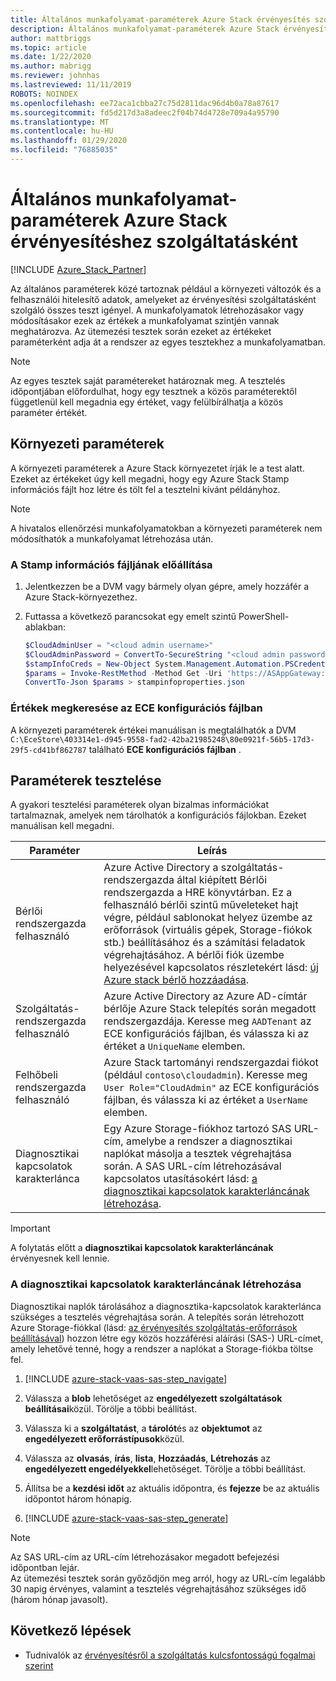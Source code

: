 ```yaml
---
title: Általános munkafolyamat-paraméterek Azure Stack érvényesítés szolgáltatásként
description: Általános munkafolyamat-paraméterek Azure Stack érvényesítéshez szolgáltatásként
author: mattbriggs
ms.topic: article
ms.date: 1/22/2020
ms.author: mabrigg
ms.reviewer: johnhas
ms.lastreviewed: 11/11/2019
ROBOTS: NOINDEX
ms.openlocfilehash: ee72aca1cbba27c75d2811dac96d4b0a78a87617
ms.sourcegitcommit: fd5d217d3a8adeec2f04b74d4728e709a4a95790
ms.translationtype: MT
ms.contentlocale: hu-HU
ms.lasthandoff: 01/29/2020
ms.locfileid: "76885035"
---
```

# <a name="workflow-common-parameters-for-azure-stack-validation-as-a-service"></a>Általános munkafolyamat-paraméterek Azure Stack érvényesítéshez szolgáltatásként

[!INCLUDE [Azure_Stack_Partner](./includes/azure-stack-partner-appliesto.md)]

Az általános paraméterek közé tartoznak például a környezeti változók és a felhasználói hitelesítő adatok, amelyeket az érvényesítési szolgáltatásként szolgáló összes teszt igényel. A munkafolyamatok létrehozásakor vagy módosításakor ezek az értékek a munkafolyamat szintjén vannak meghatározva. Az ütemezési tesztek során ezeket az értékeket paraméterként adja át a rendszer az egyes tesztekhez a munkafolyamatban.

> [!NOTE]
> Az egyes tesztek saját paramétereket határoznak meg. A tesztelés időpontjában előfordulhat, hogy egy tesztnek a közös paraméterektől függetlenül kell megadnia egy értéket, vagy felülbírálhatja a közös paraméter értékét.

## <a name="environment-parameters"></a>Környezeti paraméterek

A környezeti paraméterek a Azure Stack környezetet írják le a test alatt. Ezeket az értékeket úgy kell megadni, hogy egy Azure Stack Stamp információs fájlt hoz létre és tölt fel a tesztelni kívánt példányhoz.

> [!NOTE]
> A hivatalos ellenőrzési munkafolyamatokban a környezeti paraméterek nem módosíthatók a munkafolyamat létrehozása után.

### <a name="generate-the-stamp-information-file"></a>A Stamp információs fájljának előállítása

1. Jelentkezzen be a DVM vagy bármely olyan gépre, amely hozzáfér a Azure Stack-környezethez.
2. Futtassa a következő parancsokat egy emelt szintű PowerShell-ablakban:

    ```powershell  
    $CloudAdminUser = "<cloud admin username>"
    $CloudAdminPassword = ConvertTo-SecureString "<cloud admin password>" -AsPlainText -Force
    $stampInfoCreds = New-Object System.Management.Automation.PSCredential($CloudAdminUser, $CloudAdminPassword)
    $params = Invoke-RestMethod -Method Get -Uri 'https://ASAppGateway:4443/ServiceTypeId/4dde37cc-6ee0-4d75-9444-7061e156507f/CloudDefinition/GetStampInformation' -Credential $stampInfoCreds
    ConvertTo-Json $params > stampinfoproperties.json
    ```

### <a name="locate-values-in-the-ece-configuration-file"></a>Értékek megkeresése az ECE konfigurációs fájlban

A környezeti paraméterek értékei manuálisan is megtalálhatók a DVM `C:\EceStore\403314e1-d945-9558-fad2-42ba21985248\80e0921f-56b5-17d3-29f5-cd41bf862787` található **ECE konfigurációs fájlban** .

## <a name="test-parameters"></a>Paraméterek tesztelése

A gyakori tesztelési paraméterek olyan bizalmas információkat tartalmaznak, amelyek nem tárolhatók a konfigurációs fájlokban. Ezeket manuálisan kell megadni.

Paraméter    | Leírás
-------------|-----------------
Bérlői rendszergazda felhasználó                            | Azure Active Directory a szolgáltatás-rendszergazda által kiépített Bérlői rendszergazda a HRE könyvtárban. Ez a felhasználó bérlői szintű műveleteket hajt végre, például sablonokat helyez üzembe az erőforrások (virtuális gépek, Storage-fiókok stb.) beállításához és a számítási feladatok végrehajtásához. A bérlői fiók üzembe helyezésével kapcsolatos részletekért lásd: [új Azure stack bérlő hozzáadása](../operator/azure-stack-add-new-user-aad.md).
Szolgáltatás-rendszergazda felhasználó             | Azure Active Directory az Azure AD-címtár bérlője Azure Stack telepítés során megadott rendszergazdája. Keresse meg `AADTenant` az ECE konfigurációs fájlban, és válassza ki az értéket a `UniqueName` elemben.
Felhőbeli rendszergazda felhasználó               | Azure Stack tartományi rendszergazdai fiókot (például `contoso\cloudadmin`). Keresse meg `User Role="CloudAdmin"` az ECE konfigurációs fájlban, és válassza ki az értéket a `UserName` elemben.
Diagnosztikai kapcsolatok karakterlánca          | Egy Azure Storage-fiókhoz tartozó SAS URL-cím, amelybe a rendszer a diagnosztikai naplókat másolja a tesztek végrehajtása során. A SAS URL-cím létrehozásával kapcsolatos utasításokért lásd: [a diagnosztikai kapcsolatok karakterláncának létrehozása](#generate-the-diagnostics-connection-string). |

> [!IMPORTANT]
> A folytatás előtt a **diagnosztikai kapcsolatok karakterláncának** érvényesnek kell lennie.

### <a name="generate-the-diagnostics-connection-string"></a>A diagnosztikai kapcsolatok karakterláncának létrehozása

Diagnosztikai naplók tárolásához a diagnosztika-kapcsolatok karakterlánca szükséges a tesztelés végrehajtása során. A telepítés során létrehozott Azure Storage-fiókkal (lásd: [az érvényesítés szolgáltatás-erőforrások beállításával](azure-stack-vaas-set-up-resources.md)) hozzon létre egy közös hozzáférési aláírási (SAS-) URL-címet, amely lehetővé tenné, hogy a rendszer a naplókat a Storage-fiókba töltse fel.

1. [!INCLUDE [azure-stack-vaas-sas-step_navigate](includes/azure-stack-vaas-sas-step_navigate.md)]

1. Válassza a **blob** lehetőséget az **engedélyezett szolgáltatások beállításai**közül. Törölje a többi beállítást.

1. Válassza ki a **szolgáltatást**, a **tárolót**és az **objektumot** az **engedélyezett erőforrástípusok**közül.

1. Válassza az **olvasás**, **írás**, **lista**, **Hozzáadás**, **Létrehozás** az **engedélyezett engedélyekkel**lehetőséget. Törölje a többi beállítást.

1. Állítsa be a **kezdési időt** az aktuális időpontra, és **fejezze** be az aktuális időpontot három hónapig.

1. [!INCLUDE [azure-stack-vaas-sas-step_generate](includes/azure-stack-vaas-sas-step_generate.md)]

> [!NOTE]  
> Az SAS URL-cím az URL-cím létrehozásakor megadott befejezési időpontban lejár.  
Az ütemezési tesztek során győződjön meg arról, hogy az URL-cím legalább 30 napig érvényes, valamint a tesztelés végrehajtásához szükséges idő (három hónap javasolt).

## <a name="next-steps"></a>Következő lépések

- Tudnivalók az [érvényesítésről a szolgáltatás kulcsfontosságú fogalmai szerint](azure-stack-vaas-key-concepts.md)